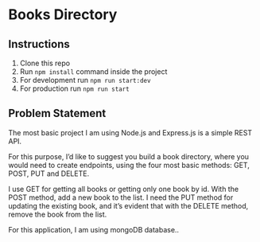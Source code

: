 # Books Directory

## Instructions

1. Clone this repo
2. Run `npm install` command inside the project
3. For development run `npm run start:dev`
4. For production run `npm run start`

## Problem Statement

The most basic project I am using Node.js and Express.js is a simple REST API.

For this purpose, I’d like to suggest you build a book directory, where you would need to create endpoints, using the four most basic methods: GET, POST, PUT and DELETE.

I use GET for getting all books or getting only one book by id. With the POST method, add a new book to the list. I need the PUT method for updating the existing book, and it’s evident that with the DELETE method, remove the book from the list.

For this application, I am using mongoDB database..

